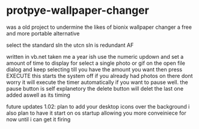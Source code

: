 # protpye-wallpaper-changer
was a old project to undermine the likes of bionix wallpaper changer a free and  more portable alternative


select the standard sln the utcn sln is redundant AF

written in vb.net
taken me a year ish
use the numeric updown and set a amount of time to display for
select a single photo or gif on the open file dialog
and keep selecting till you have the amount you want
then press EXECUTE this starts the system off
if you already had photos on there dont worry it will execute the timer automatically
if you want to pause well. the pause button is self explanetory
the delete button will delet the last one added aswell as its timing

future updates 1.02: plan to add your desktop icons over the background  i also plan to have it start on os startup allowing you more conveiniece for now until i can get it firing


